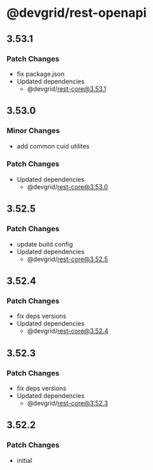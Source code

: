 # @devgrid/rest-openapi

## 3.53.1

### Patch Changes

- fix package.json
- Updated dependencies
  - @devgrid/rest-core@3.53.1

## 3.53.0

### Minor Changes

- add common cuid utilites

### Patch Changes

- Updated dependencies
  - @devgrid/rest-core@3.53.0

## 3.52.5

### Patch Changes

- update build config
- Updated dependencies
  - @devgrid/rest-core@3.52.5

## 3.52.4

### Patch Changes

- fix deps versions
- Updated dependencies
  - @devgrid/rest-core@3.52.4

## 3.52.3

### Patch Changes

- fix deps versions
- Updated dependencies
  - @devgrid/rest-core@3.52.3

## 3.52.2

### Patch Changes

- initial
